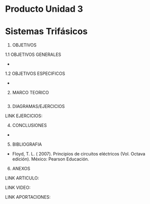 # Producto Unidad 3
# Sistemas Trifásicos

1. OBJETIVOS

1.1 OBJETIVOS GENERALES

* 

1.2 OBJETIVOS ESPECIFICOS

* 

2. MARCO TEORICO

![]()

3. DIAGRAMAS/EJERCICIOS

LINK EJERCICIOS: 

4. CONCLUSIONES

* 

5. BIBLIOGRAFIA

* Floyd, T. L. ( 2007). Principios de circuitos eléctricos (Vol. Octava edición). México: Pearson Educación.

6. ANEXOS

LINK ARTICULO: 

LINK VIDEO:

LINK APORTACIONES:
